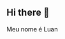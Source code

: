 ## Hi there 👋
 Meu nome é Luan 

<!--
**luan504/luan504** is a ✨ _special_ ✨ repository because its `README.md` (this file) appears on your GitHub profile.

Here are some ideas to get you started:

- Estudante de ADS na Cruzeiro do sul virtual
- Aprendendo sobre Frond_End e programas como JavaScript, HMLS, CCS  

